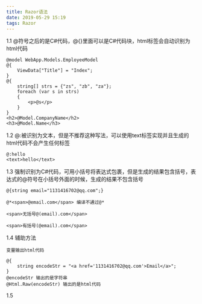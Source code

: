 ```yaml
---
title: Razor语法
date: 2019-05-29 15:19
tags: Razor
---
```


1.1 @符号之后的是C#代码，@{}里面可以是C#代码块，html标签会自动识别为html代码

    @model WebApp.Models.EmployeeModel
    @{
        ViewData["Title"] = "Index";
    }
    @{
        string[] strs = {"zs", "zb", "za"};
        foreach (var s in strs)
        {
            <p>@s</p>
        }
    }
    <h2>@Model.CompanyName</h2>
    <h3>@Model.Name</h3>

1.2 @:被识别为文本，但是不推荐这种写法，可以使用text标签实现并且生成的html代码不会产生任何标签

    @:hello
    <text>hello</text>

1.3 强制识别为C#代码，可用小括号将表达式包裹，但是生成的结果包含括号，表达式的@符号在小括号外面的时候，生成的结果不包含括号

    @{string email="1131416702@qq.com";}

    @*<span>@email.com</span> 编译不通过@*

    <span>无括号@(email).com</span>

    <span>有括号(@email).com</span>

1.4 辅助方法

    变量输出html代码

    @{
        string encodeStr = "<a href='1131416702@qq.com'>Email</a>";
    }
    @encodeStr 输出的是字符串
    @Html.Raw(encodeStr) 输出的是html代码

    

1.5
